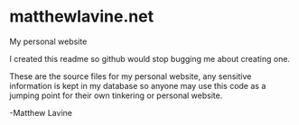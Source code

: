 matthewlavine.net
=================

My personal website

I created this readme so github would stop bugging me about creating one.

These are the source files for my personal website, any sensitive information is kept in my database so anyone may use this code as a jumping point for their own tinkering or personal website.


-Matthew Lavine
